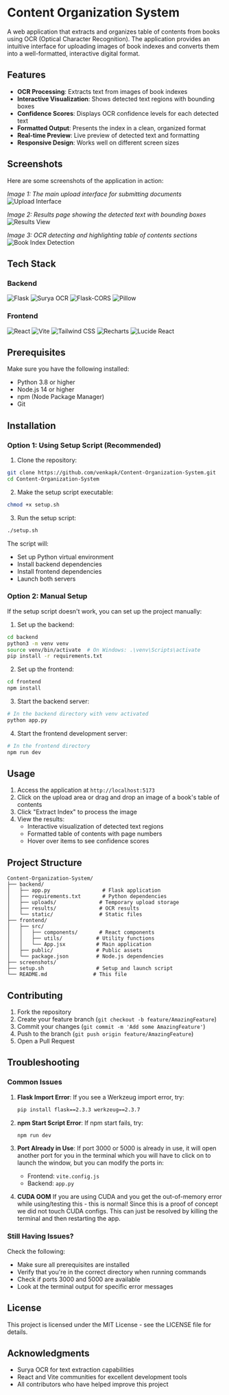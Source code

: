 # Content Organization System

A web application that extracts and organizes table of contents from books using OCR (Optical Character Recognition). The application provides an intuitive interface for uploading images of book indexes and converts them into a well-formatted, interactive digital format.

## Features

- **OCR Processing**: Extracts text from images of book indexes
- **Interactive Visualization**: Shows detected text regions with bounding boxes
- **Confidence Scores**: Displays OCR confidence levels for each detected text
- **Formatted Output**: Presents the index in a clean, organized format
- **Real-time Preview**: Live preview of detected text and formatting
- **Responsive Design**: Works well on different screen sizes

## Screenshots

Here are some screenshots of the application in action:

*Image 1: The main upload interface for submitting documents*
![Upload Interface](./screenshots/upload-interface.png)

*Image 2: Results page showing the detected text with bounding boxes*
![Results View](./screenshots/results-view.png)

*Image 3: OCR detecting and highlighting table of contents sections*
![Book Index Detection](./screenshots/book-index-detection.png)

## Tech Stack

### Backend
<p align="left">
  <img src="https://img.shields.io/badge/Flask-000000?style=for-the-badge&logo=flask&logoColor=white" alt="Flask" />
  <img src="https://img.shields.io/badge/Surya%20OCR-4B32C3?style=for-the-badge" alt="Surya OCR" />
  <img src="https://img.shields.io/badge/Flask--CORS-5A9FD4?style=for-the-badge" alt="Flask-CORS" />
  <img src="https://img.shields.io/badge/Pillow-8BC0D0?style=for-the-badge&logo=python&logoColor=white" alt="Pillow" />
</p>

### Frontend
<p align="left">
  <img src="https://img.shields.io/badge/React-20232A?style=for-the-badge&logo=react&logoColor=61DAFB" alt="React" />
  <img src="https://img.shields.io/badge/Vite-646CFF?style=for-the-badge&logo=vite&logoColor=white" alt="Vite" />
  <img src="https://img.shields.io/badge/Tailwind_CSS-38B2AC?style=for-the-badge&logo=tailwind-css&logoColor=white" alt="Tailwind CSS" />
  <img src="https://img.shields.io/badge/Recharts-22B5BF?style=for-the-badge" alt="Recharts" />
  <img src="https://img.shields.io/badge/Lucide_React-5E5CE6?style=for-the-badge" alt="Lucide React" />
</p>

## Prerequisites

Make sure you have the following installed:
- Python 3.8 or higher
- Node.js 14 or higher
- npm (Node Package Manager)
- Git

## Installation

### Option 1: Using Setup Script (Recommended)

1. Clone the repository:
```bash
git clone https://github.com/venkapk/Content-Organization-System.git
cd Content-Organization-System
```

2. Make the setup script executable:
```bash
chmod +x setup.sh
```

3. Run the setup script:
```bash
./setup.sh
```

The script will:
- Set up Python virtual environment
- Install backend dependencies
- Install frontend dependencies
- Launch both servers

### Option 2: Manual Setup

If the setup script doesn't work, you can set up the project manually:

1. Set up the backend:
```bash
cd backend
python3 -m venv venv
source venv/bin/activate  # On Windows: .\venv\Scripts\activate
pip install -r requirements.txt
```

2. Set up the frontend:
```bash
cd frontend
npm install
```

3. Start the backend server:
```bash
# In the backend directory with venv activated
python app.py
```

4. Start the frontend development server:
```bash
# In the frontend directory
npm run dev
```

## Usage

1. Access the application at `http://localhost:5173`
2. Click on the upload area or drag and drop an image of a book's table of contents
3. Click "Extract Index" to process the image
4. View the results:
   - Interactive visualization of detected text regions
   - Formatted table of contents with page numbers
   - Hover over items to see confidence scores

## Project Structure

```
Content-Organization-System/
├── backend/
│   ├── app.py                 # Flask application
│   ├── requirements.txt       # Python dependencies
│   ├── uploads/              # Temporary upload storage
│   ├── results/              # OCR results
│   └── static/               # Static files
├── frontend/
│   ├── src/
│   │   ├── components/       # React components
│   │   ├── utils/           # Utility functions
│   │   └── App.jsx          # Main application
│   ├── public/              # Public assets
│   └── package.json         # Node.js dependencies
├── screenshots/
├── setup.sh                 # Setup and launch script
└── README.md               # This file
```

## Contributing

1. Fork the repository
2. Create your feature branch (`git checkout -b feature/AmazingFeature`)
3. Commit your changes (`git commit -m 'Add some AmazingFeature'`)
4. Push to the branch (`git push origin feature/AmazingFeature`)
5. Open a Pull Request

## Troubleshooting

### Common Issues

1. **Flask Import Error**:
   If you see a Werkzeug import error, try:
   ```bash
   pip install flask==2.3.3 werkzeug==2.3.7
   ```

2. **npm Start Script Error**:
   If npm start fails, try:
   ```bash
   npm run dev
   ```

3. **Port Already in Use**:
   If port 3000 or 5000 is already in use, it will open another port for you in the terminal which you will have to click on to launch the window, but you can modify the ports in:
   - Frontend: `vite.config.js`
   - Backend: `app.py`

4. **CUDA OOM**
    If you are using CUDA and you get the out-of-memory error while using/testing this - this is normal! 
    Since this is a proof of concept we did not touch CUDA configs. This can just be resolved by killing the terminal and then restarting the app.

### Still Having Issues?

Check the following:
- Make sure all prerequisites are installed
- Verify that you're in the correct directory when running commands
- Check if ports 3000 and 5000 are available
- Look at the terminal output for specific error messages

## License

This project is licensed under the MIT License - see the LICENSE file for details.

## Acknowledgments

- Surya OCR for text extraction capabilities
- React and Vite communities for excellent development tools
- All contributors who have helped improve this project